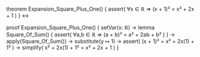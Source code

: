 theorem Expansion_Square_Plus_One() {
  assert(
    ∀x ∈ ℝ ⇒ (x + 1)² = x² + 2x + 1
  )
} ↔

proof Expansion_Square_Plus_One() {
  setVar(x: ℝ) →
  lemma Square_Of_Sum() {
    assert(
      ∀a,b ∈ ℝ ⇒ (a + b)² = a² + 2ab + b²
    )
  } →
  apply(Square_Of_Sum()) →
  substitute(y ↦ 1) →
  assert(
    (x + 1)² = x² + 2x(1) + 1²
  ) →
  simplify(
    x² + 2x(1) + 1² = x² + 2x + 1
  )
}
